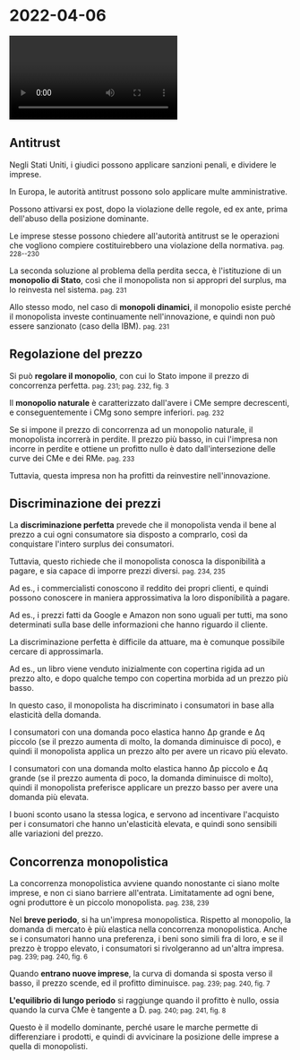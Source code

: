 # 2022-04-06

<video data-date="2022-04-06" data-type="lezione"></video>

## Antitrust

Negli Stati Uniti, i giudici possono applicare sanzioni penali, e dividere le imprese.

In Europa, le autorità antitrust possono solo applicare multe amministrative.

Possono attivarsi ex post, dopo la violazione delle regole, ed ex ante, prima dell'abuso della posizione dominante.

Le imprese stesse possono chiedere all'autorità antitrust se le operazioni che vogliono compiere costituirebbero una violazione della normativa.
<small>pag. 228--230</small>

La seconda soluzione al problema della perdita secca, è l'istituzione di un **monopolio di Stato**, così che il monopolista non si appropri del surplus, ma lo reinvesta nel sistema.
<small>pag. 231</small>

Allo stesso modo, nel caso di **monopoli dinamici**, il monopolio esiste perché il monopolista investe continuamente nell'innovazione, e quindi non può essere sanzionato (caso della IBM).
<small>pag. 231</small>

## Regolazione del prezzo

Si può **regolare il monopolio**, con cui lo Stato impone il prezzo di concorrenza perfetta.
<small>pag. 231; pag. 232, fig. 3</small>

Il **monopolio naturale** è caratterizzato dall'avere i CMe sempre decrescenti, e conseguentemente i CMg sono sempre inferiori.
<small>pag. 232</small>

Se si impone il prezzo di concorrenza ad un monopolio naturale, il monopolista incorrerà in perdite.
Il prezzo più basso, in cui l'impresa non incorre in perdite e ottiene un profitto nullo è dato dall'intersezione delle curve dei CMe e dei RMe.
<small>pag. 233</small>

Tuttavia, questa impresa non ha profitti da reinvestire nell'innovazione.

## Discriminazione dei prezzi

La **discriminazione perfetta** prevede che il monopolista venda il bene al prezzo a cui ogni consumatore sia disposto a comprarlo, così da conquistare l'intero surplus dei consumatori.

Tuttavia, questo richiede che il monopolista conosca la disponibilità a pagare, e sia capace di imporre prezzi diversi.
<small>pag. 234, 235</small>

Ad es., i commercialisti conoscono il reddito dei propri clienti, e quindi possono conoscere in maniera approssimativa la loro disponibilità a pagare.

Ad es., i prezzi fatti da Google e Amazon non sono uguali per tutti, ma sono determinati sulla base delle informazioni che hanno riguardo il cliente.

La discriminazione perfetta è difficile da attuare, ma è comunque possibile cercare di approssimarla.

Ad es., un libro viene venduto inizialmente con copertina rigida ad un prezzo alto, e dopo qualche tempo con copertina morbida ad un prezzo più basso.

In questo caso, il monopolista ha discriminato i consumatori in base alla elasticità della domanda.

I consumatori con una domanda poco elastica hanno &Delta;p grande e &Delta;q piccolo (se il prezzo aumenta di molto, la domanda diminuisce di poco), e quindi il monopolista applica un prezzo alto per avere un ricavo più elevato.

I consumatori con una domanda molto elastica hanno &Delta;p piccolo e &Delta;q grande (se il prezzo aumenta di poco, la domanda diminuisce di molto), quindi il monopolista preferisce applicare un prezzo basso per avere una domanda più elevata.

I buoni sconto usano la stessa logica, e servono ad incentivare l'acquisto per i consumatori che hanno un'elasticità elevata, e quindi sono sensibili alle variazioni del prezzo.

## Concorrenza monopolistica

La concorrenza monopolistica avviene quando nonostante ci siano molte imprese, e non ci siano barriere all'entrata.
Limitatamente ad ogni bene, ogni produttore è un piccolo monopolista.
<small>pag. 238, 239</small>

Nel **breve periodo**, si ha un'impresa monopolistica.
Rispetto al monopolio, la domanda di mercato è più elastica nella concorrenza monopolistica.
Anche se i consumatori hanno una preferenza, i beni sono simili fra di loro, e se il prezzo è troppo elevato, i consumatori si rivolgeranno ad un'altra impresa.
<small>pag. 239; pag. 240, fig. 6</small>

Quando **entrano nuove imprese**, la curva di domanda si sposta verso il basso, il prezzo scende, ed il profitto diminuisce.
<small>pag. 239; pag. 240, fig. 7</small>

**L'equilibrio di lungo periodo** si raggiunge quando il profitto è nullo, ossia quando la curva CMe è tangente a D.
<small>pag. 240; pag. 241, fig. 8</small>

Questo è il modello dominante, perché usare le marche permette di differenziare i prodotti, e quindi di avvicinare la posizione delle imprese a quella di monopolisti.

<!--
vim: spell:spelllang=it
-->
